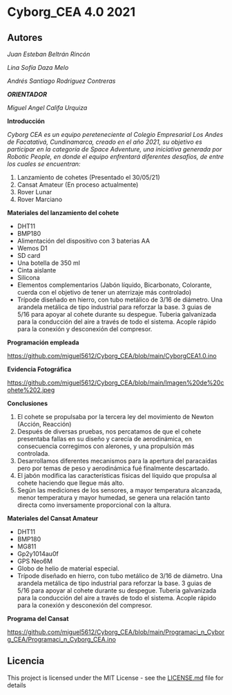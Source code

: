 # Cyborg_CEA 4.0 2021 
## Autores 

*_Juan Esteban Beltrán Rincón_*
 
 *_Lina Sofía Daza Melo_*

*_Andrés Santiago Rodriguez Contreras_*

**_ORIENTADOR_**

*_Miguel Angel Califa Urquiza_*

**Introducción**

*_Cyborg CEA es un equipo pereteneciente al Colegio Empresarial Los Andes de Facatativá, Cundinamarca, creado en el año 2021, su objetivo es participar en la categoría de Space Adventure, una iniciativa generada por Robotic People, en donde el equipo enfrentará diferentes desafíos, de entre los cuales se encuentran:_* 

<ol>

<li> Lanzamiento de cohetes (Presentado el 30/05/21)
<li> Cansat Amateur (En proceso actualmente)   
<li> Rover Lunar
<li> Rover Marciano 

</ol> 
 
  **Materiales del lanzamiento del cohete** 

- DHT11
- BMP180
- Alimentación del dispositivo con 3 baterias AA
- Wemos D1
- SD card
- Una botella de 350 ml
- Cinta aislante
- Silicona
- Elementos complementarios (Jabón líquido, Bicarbonato, Colorante, cuerda con el objetivo de tener un aterrizaje más controlado)
- Trípode diseñado en hierro, con tubo metálico de 3/16 de diámetro. Una arandela metálica de tipo industrial para reforzar la base. 3 guias de 5/16 para apoyar al cohete durante su despegue. Tuberia galvanizada para la conducción del aire a través de todo el sistema. Acople rápido para la conexión y desconexión del compresor.


**Programación empleada**

https://github.com/miguel5612/Cyborg_CEA/blob/main/CyborgCEA1.0.ino


**Evidencia Fotográfica**

https://github.com/miguel5612/Cyborg_CEA/blob/main/Imagen%20de%20cohete%202.jpeg


**Conclusiones**

1. El cohete se propulsaba por la tercera ley del movimiento de Newton (Acción, Reacción)
2. Después de diversas pruebas, nos percatamos de que el cohete presentaba fallas en su diseño y carecía de aerodinámica, en consecuencia corregimos con alerones, y una propulsión más controlada.
3. Desarrollamos diferentes mecanismos para la apertura del paracaídas pero por temas de peso y aerodinámica fué finalmente descartado.
4. El jabón modifica las características físicas del líquido que propulsa al cohete haciendo que llegue más alto.
5. Según las mediciones de los sensores, a mayor temperatura alcanzada, menor temperatura y mayor humedad, se genera una relación tanto directa como inversamente proporcional con la altura.


**Materiales del Cansat Amateur**

- DHT11
- BMP180
- MG811
- Gp2y1014au0f
- GPS Neo6M
- Globo de helio de material especial.
- Trípode diseñado en hierro, con tubo metálico de 3/16 de diámetro. Una arandela metálica de tipo industrial para reforzar la base. 3 guias de 5/16 para apoyar al cohete durante su despegue. Tuberia galvanizada para la conducción del aire a través de todo el sistema. Acople rápido para la conexión y desconexión del compresor.


**Programa del Cansat**

https://github.com/miguel5612/Cyborg_CEA/blob/main/Programaci_n_Cyborg_CEA/Programaci_n_Cyborg_CEA.ino

## Licencia

This project is licensed under the MIT License - see the [LICENSE.md](LICENSE.md) file for details
